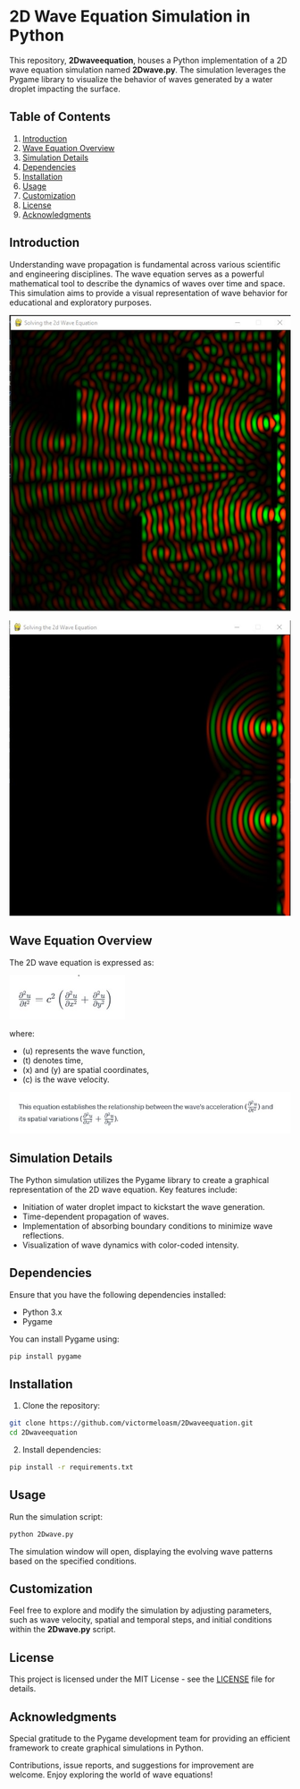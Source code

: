 # 2D Wave Equation Simulation in Python

This repository, **2Dwaveequation**, houses a Python implementation of a 2D wave equation simulation named **2Dwave.py**. The simulation leverages the Pygame library to visualize the behavior of waves generated by a water droplet impacting the surface.

## Table of Contents
1. [Introduction](#introduction)
2. [Wave Equation Overview](#wave-equation-overview)
3. [Simulation Details](#simulation-details)
4. [Dependencies](#dependencies)
5. [Installation](#installation)
6. [Usage](#usage)
7. [Customization](#customization)
8. [License](#license)
9. [Acknowledgments](#acknowledgments)

## Introduction

Understanding wave propagation is fundamental across various scientific and engineering disciplines. The wave equation serves as a powerful mathematical tool to describe the dynamics of waves over time and space. This simulation aims to provide a visual representation of wave behavior for educational and exploratory purposes.

![Wave simulation](wave1.jpg)

![Wave simulation](wave2.jpg)

## Wave Equation Overview

The 2D wave equation is expressed as:

![Wave Equation](equation1.jpg)

where:
- \(u\) represents the wave function,
- \(t\) denotes time,
- \(x\) and \(y\) are spatial coordinates,
- \(c\) is the wave velocity.

![Wave Equation](equation2.jpg)

## Simulation Details

The Python simulation utilizes the Pygame library to create a graphical representation of the 2D wave equation. Key features include:
- Initiation of water droplet impact to kickstart the wave generation.
- Time-dependent propagation of waves.
- Implementation of absorbing boundary conditions to minimize wave reflections.
- Visualization of wave dynamics with color-coded intensity.

## Dependencies

Ensure that you have the following dependencies installed:

- Python 3.x
- Pygame

You can install Pygame using:

```bash
pip install pygame
```

## Installation

1. Clone the repository:

```bash
git clone https://github.com/victormeloasm/2Dwaveequation.git
cd 2Dwaveequation
```

2. Install dependencies:

```bash
pip install -r requirements.txt
```

## Usage

Run the simulation script:

```bash
python 2Dwave.py
```

The simulation window will open, displaying the evolving wave patterns based on the specified conditions.

## Customization

Feel free to explore and modify the simulation by adjusting parameters, such as wave velocity, spatial and temporal steps, and initial conditions within the **2Dwave.py** script.

## License

This project is licensed under the MIT License - see the [LICENSE](LICENSE) file for details.

## Acknowledgments

Special gratitude to the Pygame development team for providing an efficient framework to create graphical simulations in Python.

Contributions, issue reports, and suggestions for improvement are welcome. Enjoy exploring the world of wave equations!
